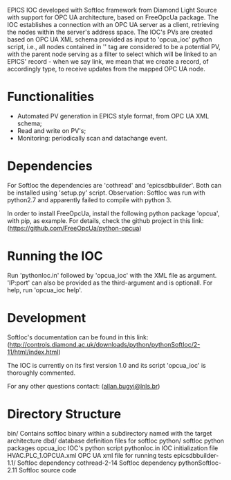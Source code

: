 EPICS IOC developed with SoftIoc framework from Diamond Light Source with support for OPC UA architecture, based on FreeOpcUa package. The IOC establishes a connection with an OPC UA server as a client, retrieving the nodes within the server's  address space. The IOC's PVs are created based on OPC UA XML schema provided as input to 'opcua_ioc' python script, i.e., all nodes contained in '<UAVariable>' tag are considered to be a potential PV, with the parent node serving as a filter to select which will be linked to an EPICS' record - when we say link, we mean that we create a record, of accordingly type, to receive updates from the mapped OPC UA node.

Functionalities
===============
- Automated PV generation in EPICS style format, from OPC UA XML schema;
- Read and write on PV's;
- Monitoring: periodically scan and datachange event.

Dependencies
============
For SoftIoc the dependencies are 'cothread' and 'epicsdbbuilder'. Both can be installed using 'setup.py' script. 
Observation: SoftIoc was run with python2.7 and apparently failed to compile with python 3.

In order to install FreeOpcUa, install the following python package 'opcua', with pip, as example. For details, check the github project in this link: (https://github.com/FreeOpcUa/python-opcua)

Running the IOC
===============
Run 'pythonIoc.in' followed by 'opcua_ioc' with the XML file as argument. 'IP:port' can also be provided as the third-argument and is optionall. For help, run 'opcua_ioc help'.

Development
===========
SoftIoc's documentation can be found in this link: (http://controls.diamond.ac.uk/downloads/python/pythonSoftIoc/2-11/html/index.html)

The IOC is currently on its first version 1.0 and its script 'opcua_ioc' is thoroughly commented.

For any other questions contact: (allan.bugyi@lnls.br)

Directory Structure
===================
bin/				Contains softIoc binary within a subdirectory named with the target architecture
dbd/				database definition files for softIoc
python/				softIoc python packages
opcua_ioc			IOC's python script
pythonIoc.in			IOC initialization file
HVAC.PLC_1.OPCUA.xml	 	OPC UA xml file for running tests
epicsdbbuilder-1.1/		SoftIoc dependency
cothread-2-14			SoftIoc dependency
pythonSoftIoc-2.11		SoftIoc source code


